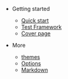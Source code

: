 * Getting started
  * [Quick start](quick-start.md)
  * [Test Framework](test/index.md)
  * [Cover page](cover.md)

* More
  * [themes](themes.md)
  * [Options](options.md)
  * [Markdown](markdown.md)